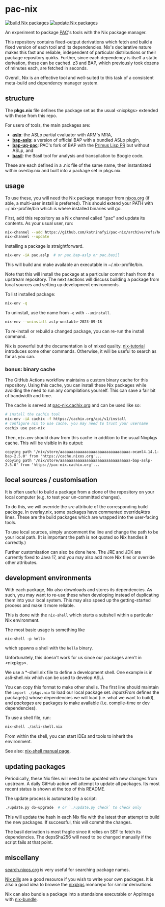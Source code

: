 # pac-nix

[![build Nix packages](https://github.com/katrinafyi/pac-nix/actions/workflows/main.yml/badge.svg)](https://github.com/katrinafyi/pac-nix/actions/workflows/main.yml)
[![update Nix packages](https://github.com/katrinafyi/pac-nix/actions/workflows/update.yml/badge.svg)](https://github.com/katrinafyi/pac-nix/actions/workflows/update.yml)

An experiment to package [PAC](https://github.com/UQ-PAC)'s
tools with the Nix package manager.

This repository contains fixed-output derivations which fetch
and build a fixed version of each tool and its dependencies.
Nix's declarative nature makes this fast and reliable, 
independent of particular distributions or their package repository quirks.
Further, since each dependency is itself a static derivation, these can be cached.
z3 and BAP, which previously took dozens of minutes each,
are fetched in seconds.

Overall, Nix is an effective tool and well-suited to this task
of a consistent meta-build and dependency manager system.

## structure

The **pkgs.nix** file defines the package set as 
the usual \<nixpkgs\> extended with those from this repo.

For users of tools, the main packages are:
- **[aslp][]**: the ASLp partial evaluator with ARM's MRA,
- **[bap-aslp][]**: a version of official BAP with a bundled ASLp plugin, 
- **[bap-uq-pac][]**: PAC's fork of BAP with the [Primus Lisp PR][] but without ASLp, and
- **[basil][]**: the Basil tool for analysis and transpilation to Boogie code.

[aslp]: https://github.com/UQ-PAC/aslp
[bap-aslp]: https://github.com/UQ-PAC/bap-asli-plugin
[bap-uq-pac]: https://github.com/UQ-PAC/bap/tree/aarch64-pull-request-2
[Primus Lisp PR]: https://github.com/BinaryAnalysisPlatform/bap/pull/1546
[basil]: https://github.com/UQ-PAC/bil-to-boogie-translator

These are each defined in a .nix file of the same name,
then instantiated within overlay.nix and
built into a package set in pkgs.nix.

## usage

To use these, you will need the Nix package manager
from [nixos.org][] (if able, a multi-user install is preferred).
This should extend your PATH with ~/.nix-profile/bin which is where
installed binaries will go.

[nixos.org]: https://nixos.org/download

First, add this repository as a Nix channel called "pac" and update its contents.
As your usual user, run:
```bash
nix-channel --add https://github.com/katrinafyi/pac-nix/archive/refs/heads/main.tar.gz pac
nix-channel --update
```

Installing a package is straightforward.
```bash
nix-env -iA pac.aslp  # or pac.bap-aslp or pac.basil
```
This will build and make available an executable in ~/.nix-profile/bin.

Note that this will install the package at a particular commit hash from the upstream repository.
The next sections will discuss building a package
from local sources and setting up development environments.

To list installed package:
```bash
nix-env -q
```

To uninstall, use the name from `-q` with `--uninstall`.
```bash
nix-env --uninstall aslp-unstable-2023-09-18
```

To re-install or rebuild a changed package,
you can re-run the install command.

Nix is powerful but the documentation is of mixed quality.
[nix-tutorial](https://nix-tutorial.gitlabpages.inria.fr/nix-tutorial/getting-started.html)
introduces some other commands.
Otherwise, it will be useful to search as far as you can.

### bonus: binary cache

The GitHub Actions workflow maintains a custom binary cache for this repository.
Using this cache, you can install these Nix packages while avoiding the need to run any compilations yourself.
This can save a fair bit of bandwidth and time.

The cache is served at [pac-nix.cachix.org](https://pac-nix.cachix.org/) and can be used like so:
```bash
# install the cachix tool
nix-env -iA cachix -f https://cachix.org/api/v1/install
# configure nix to use cache. you may need to trust your username
cachix use pac-nix
```
Then, `nix-env` should draw from this cache in addition to the usual Nixpkgs cache. This will be visible in its output:
```
copying path '/nix/store/aaaaaaaaaaaaaaaaaaaaaaaaaaaaaaaa-ocaml4.14.1-bap-2.5.0' from 'https://cache.nixos.org'...
copying path '/nix/store/aaaaaaaaaaaaaaaaaaaaaaaaaaaaaaaa-bap-aslp-2.5.0' from 'https://pac-nix.cachix.org'...
```

## local sources / customisation

It is often useful to build a package from
a clone of the repository on your local computer
(e.g. to test your un-committed changes).

To do this, we will override the _src_ attribute of
the corresponding build package.
In overlay.nix, some packages have commented overrideAttrs lines.
These are the build packages which are wrapped into the user-facing tools.

To use local sources, simply uncomment the line and change the path
to be your local path.
(It is important the path is not quoted so Nix handles it correctly.)

Further customisation can also be done here.
The JRE and JDK are currently fixed to Java 17,
and you may also add more Nix files or override other attributes.

## development environments

With each package, Nix also downloads and stores its dependencies.
As such, you may want to re-use these when developing instead of
duplicating them into your local system.
This may also speed up the getting-started process and make it more reliable. 

This is done with the `nix-shell` which
starts a subshell within a particular Nix environment.

The most basic usage is something like
```
nix-shell -p hello
```
which spawns a shell with the `hello` binary.

Unfortunately, this doesn't work for us since
our packages aren't in \<nixpkgs\>.

We use a \*-shell.nix file to define a development shell.
One example is in asli-shell.nix which can be used to develop ASLi.

You can copy this format to make other shells.
The first line should maintain the `import ./pkgs.nix`
to load our local package set.
_inputsFrom_ defines the package(s) whose dependencies we will load
(i.e. what we want to build),
and _packages_ are packages to make available
(i.e. compile-time or dev dependencies).

To use a shell file, run:
```bash
nix-shell ./asli-shell.nix
```
From within the shell, you can start IDEs and
tools to inherit the environment.

See also: [nix-shell manual page](https://nixos.org/manual/nix/stable/command-ref/nix-shell).

## updating packages

Periodically, these Nix files will need to be updated with new changes from upstream.
A daily GitHub action will attempt to update all packages.
Its most recent status is shown at the top of this README.

The update process is automated by a script:
```bash
./update.py do-upgrade  # or `./update.py check` to check only
```
This will update the hash in each Nix file with the latest then attempt to build the new packages.
If successful, this will commit the changes.

The basil derivation is most fragile since it relies on SBT to fetch its dependencies.
The depsSha256 will need to be changed manually if the script fails at that point.

## miscellany

[search.nixos.org](https://search.nixos.org/)
is very useful for searching package names.

[Nix pills](https://nixos.org/guides/nix-pills/) are a good resource 
if you wish to write your own packages.
It is also a good idea to browse the [nixpkgs](https://github.com/NixOS/nixpkgs/) monorepo for similar derivations.

Nix can also bundle a package into a standalone executable or AppImage
with [nix-bundle](https://nixos.org/manual/nix/stable/command-ref/new-cli/nix3-bundle).

